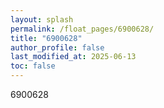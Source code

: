 ```yaml
---
layout: splash
permalink: /float_pages/6900628/
title: "6900628"
author_profile: false
last_modified_at: 2025-06-13
toc: false
---
```

 
6900628
